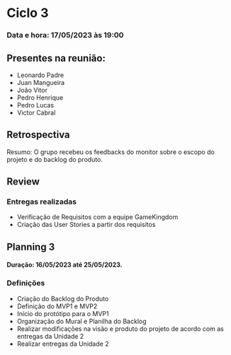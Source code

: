 # Ciclo 3

### Data e hora: 17/05/2023 às 19:00

## Presentes na reunião:

- Leonardo Padre
- Juan Mangueira
- João Vitor
- Pedro Henrique
- Pedro Lucas
- Victor Cabral

## Retrospectiva
Resumo: O grupo recebeu os feedbacks do monitor sobre o escopo do projeto e do backlog do produto.

## Review

### Entregas realizadas

* Verificação de Requisitos com a equipe GameKingdom
* Criação das User Stories a partir dos requisitos

## Planning 3

#### Duração: 16/05/2023 até 25/05/2023.

### Definições

* Criação do Backlog do Produto
* Definição do MVP1 e MVP2
* Início do protótipo para o MVP1
* Organização do Mural e Planilha do Backlog
* Realizar modificações na visão e produto do projeto de acordo com as entregas da Unidade 2
* Realizar entregas da Unidade 2